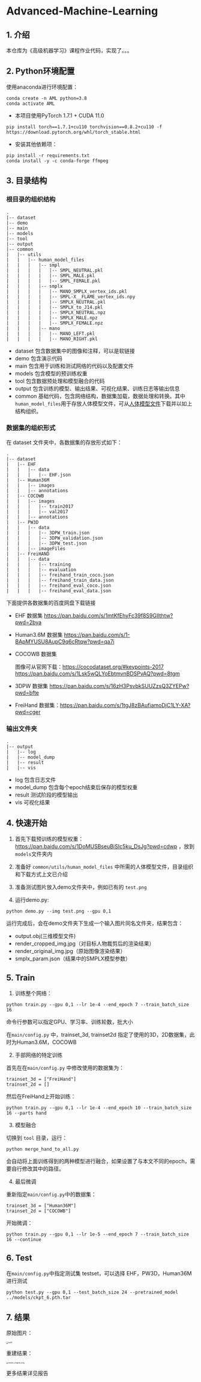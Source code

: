 # Advanced-Machine-Learning



## 1. 介绍
本仓库为《高级机器学习》课程作业代码，实现了。。。


## 2. Python环境配置
使用anaconda进行环境配置：
```
conda create -n AML python=3.8
conda activate AML
```

- 本项目使用PyTorch 1.7.1 + CUDA 11.0
```
pip install torch==1.7.1+cu110 torchvision==0.8.2+cu110 -f https://download.pytorch.org/whl/torch_stable.html
```
- 安装其他依赖项：
```
pip install -r requirements.txt
conda install -y -c conda-forge ffmpeg
```

## 3. 目录结构
### 根目录的组织结构
```
.
|-- dataset
|-- demo
|-- main  
|-- models
|-- tool
|-- output  
|-- common
|   |-- utils
|   |   |-- human_model_files
|   |   |   |-- smpl
|   |   |   |   |-- SMPL_NEUTRAL.pkl
|   |   |   |   |-- SMPL_MALE.pkl
|   |   |   |   |-- SMPL_FEMALE.pkl
|   |   |   |-- smplx
|   |   |   |   |-- MANO_SMPLX_vertex_ids.pkl
|   |   |   |   |-- SMPL-X__FLAME_vertex_ids.npy
|   |   |   |   |-- SMPLX_NEUTRAL.pkl
|   |   |   |   |-- SMPLX_to_J14.pkl
|   |   |   |   |-- SMPLX_NEUTRAL.npz
|   |   |   |   |-- SMPLX_MALE.npz
|   |   |   |   |-- SMPLX_FEMALE.npz
|   |   |   |-- mano
|   |   |   |   |-- MANO_LEFT.pkl
|   |   |   |   |-- MANO_RIGHT.pkl
```

- dataset 包含数据集中的图像和注释，可以是软链接
- demo 包含演示代码
- main 包含用于训练和测试网络的代码以及配置文件
- models 包含模型的预训练权重
- tool 包含数据预处理和模型融合的代码
- output 包含训练的模型、输出结果、可视化结果、训练日志等输出信息
- common 基础代码，包含网络结构，数据集加载，数据处理和转换。其中`human_model_files`用于存放人体模型文件，可从[人体模型文件](https://pan.baidu.com/s/1P9NKJtzGJAkr62E0FJZvIA?pwd=9z6v)下载并以如上结构组织。


### 数据集的组织形式
在 dataset 文件夹中，各数据集的存放形式如下：
```
.
|-- dataset  
|   |-- EHF
|   |   |-- data
|   |   |   |-- EHF.json
|   |-- Human36M  
|   |   |-- images  
|   |   |-- annotations  
|   |-- COCOWB
|   |   |-- images  
|   |   |   |-- train2017  
|   |   |   |-- val2017  
|   |   |-- annotations 
|   |-- PW3D
|   |   |-- data
|   |   |   |-- 3DPW_train.json
|   |   |   |-- 3DPW_validation.json
|   |   |   |-- 3DPW_test.json
|   |   |-- imageFiles
|   |-- FreiHAND
|   |   |-- data
|   |   |   |-- training
|   |   |   |-- evaluation
|   |   |   |-- freihand_train_coco.json
|   |   |   |-- freihand_train_data.json
|   |   |   |-- freihand_eval_coco.json
|   |   |   |-- freihand_eval_data.json
```
下面提供各数据集的百度网盘下载链接
- EHF 数据集 https://pan.baidu.com/s/1mtKfEhyFc39f8S9GIlthtw?pwd=2bva
- Human3.6M 数据集 https://pan.baidu.com/s/1-BApMYUSU8AupC9q6cRtqw?pwd=qa7i
- COCOWB 数据集 
  
  图像可从官网下载：https://cocodataset.org/#keypoints-2017
  https://pan.baidu.com/s/1Lsk5wQLYoEbtmvnBDSPvAQ?pwd=8tgm
- 3DPW 数据集 https://pan.baidu.com/s/16zH3PsvbkSUUZzsQ3ZYEPw?pwd=bfte
- FreiHand 数据集：https://pan.baidu.com/s/1tgJ8zBAufiamoDjC1LY-XA?pwd=cger

### 输出文件夹
```
.
|-- output  
|   |-- log  
|   |-- model_dump  
|   |-- result  
|   |-- vis  
```
- log 包含日志文件
- model_dump 包含每个epoch结束后保存的模型权重
- result 测试阶段的模型输出
- vis 可视化结果

## 4. 快速开始
1. 首先下载预训练的模型权重：https://pan.baidu.com/s/1DoMUSBseuBiSIc5ku_DsJg?pwd=cdwp ，放到`models`文件夹内

2. 准备好 `common/utils/human_model_files` 中所需的人体模型文件，目录组织和下载方式上文已介绍

3. 准备测试图片放入demo文件夹中，例如已有的 `test.png`

4. 运行demo.py:
```
python demo.py --img test.png --gpu 0,1
```

运行完成后，会在demo文件夹下生成一个输入图片同名文件夹，结果包含：
- output.obj(三维模型文件)
- render_cropped_img.jpg（对目标人物裁剪后的渲染结果）
- render_original_img.jpg（原始图像渲染结果）
- smplx_param.json（结果中的SMPLX模型参数）

## 5. Train

1. 训练整个网络：
```
python train.py --gpu 0,1 --lr 1e-4 --end_epoch 7 --train_batch_size 16
```
命令行参数可以指定GPU、学习率、训练轮数，批大小

在`main/config.py` 中，trainset_3d, trainset2d 指定了使用的3D，2D数据集，此时为Human3.6M，COCOWB

2. 手部网络的特定训练
   

首先在在`main/config.py` 中修改使用的数据集为：
```
trainset_3d = ["FreiHand"]
trainset_2d = []
```
然后在FreiHand上开始训练：
```
python train.py --gpu 0,1 --lr 1e-4 --end_epoch 10 --train_batch_size 16 --parts hand
```

3. 模型融合
   

切换到 `tool` 目录，运行：
```
python merge_hand_to_all.py
```

会自动将上面训练得到的两种模型进行融合，如果设置了与本文不同的epoch，需要自行修改其中的路径。

4. 最后微调
   

重新指定`main/config.py`中的数据集：
```
trainset_3d = ["Human36M"]
trainset_2d = ["COCOWB"]
```
开始微调：
```
python train.py --gpu 0,1 --lr 1e-5 --end_epoch 7 --train_batch_size 16 --continue
```


## 6. Test
在`main/config.py`中指定测试集 testset，可以选择 EHF，PW3D，Human36M 进行测试

```
python test.py --gpu 0,1 --test_batch_size 24 --pretrained_model ../models/ckpt_6.pth.tar
```

## 7. 结果

原始图片：

<img src="./assets/test5.png" alt="test5" style="zoom:33%;" />

重建结果：

<img src="./assets/render_original_img.png" alt="render_original_img" style="zoom:33%;" />

更多结果详见报告